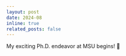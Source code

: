 ```yaml
---
layout: post
date: 2024-08
inline: true
related_posts: false
---
```


My exciting Ph.D. endeavor at MSU begins! :hatching_chick: